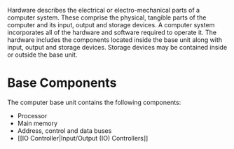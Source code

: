 Hardware describes the electrical or electro-mechanical parts of a computer system. These comprise the physical, tangible parts of the computer and its input, output and storage devices. A computer system incorporates all of the hardware and software required to operate it. The hardware includes the components located inside the base unit along with input, output and storage devices. Storage devices may be contained inside or outside the base unit.

# Base Components
The computer base unit contains the following components:
- Processor
- Main memory
- Address, control and data buses
- [[IO Controller|Input/Output (IO) Controllers]]